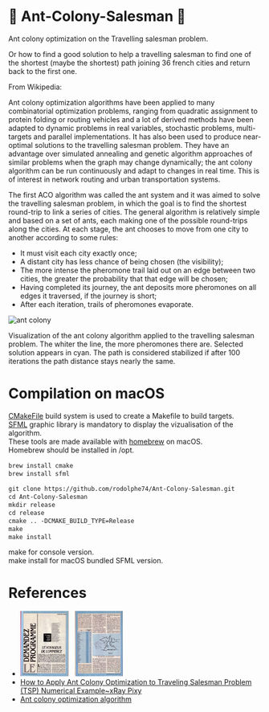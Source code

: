 # &#x1F41C; Ant-Colony-Salesman &#x1F41C;

Ant colony optimization on the Travelling salesman problem.

Or how to find a good solution to help a travelling salesman to find one of the shortest (maybe the shortest) path joining 36 french cities and return back to the first one.

From Wikipedia:

Ant colony optimization algorithms have been applied to many combinatorial optimization problems, ranging from quadratic assignment to protein folding or routing vehicles and a lot of derived methods have been adapted to dynamic problems in real variables, stochastic problems, multi-targets and parallel implementations. It has also been used to produce near-optimal solutions to the travelling salesman problem. They have an advantage over simulated annealing and genetic algorithm approaches of similar problems when the graph may change dynamically; the ant colony algorithm can be run continuously and adapt to changes in real time. This is of interest in network routing and urban transportation systems.

The first ACO algorithm was called the ant system and it was aimed to solve the travelling salesman problem, in which the goal is to find the shortest round-trip to link a series of cities. The general algorithm is relatively simple and based on a set of ants, each making one of the possible round-trips along the cities. At each stage, the ant chooses to move from one city to another according to some rules:

- It must visit each city exactly once;
- A distant city has less chance of being chosen (the visibility);
- The more intense the pheromone trail laid out on an edge between two cities, the greater the probability that that edge will be chosen;
- Having completed its journey, the ant deposits more pheromones on all edges it traversed, if the journey is short;
- After each iteration, trails of pheromones evaporate.

<img src="sample.gif" alt="ant colony" width=400 />

Visualization of the ant colony algorithm applied to the travelling salesman problem. The whiter the line, the more pheromones there are. Selected solution appears in cyan. The path is considered stabilized if after 100 iterations the path distance stays nearly the same.

# Compilation on macOS
[CMakeFile](https://cmake.org/) build system is used to create a Makefile to build targets.<br/>
[SFML](https://www.sfml-dev.org/index-fr.php) graphic library is mandatory to display the vizualisation of the algorithm.<br/>
These tools are made available with [homebrew](https://brew.sh/) on macOS.<br/>
Homebrew should be installed in /opt.
```
brew install cmake
brew install sfml
```

```
git clone https://github.com/rodolphe74/Ant-Colony-Salesman.git
cd Ant-Colony-Salesman
mkdir release
cd release
cmake .. -DCMAKE_BUILD_TYPE=Release
make
make install
```
make for console version.<br/>
make install for macOS bundled SFML version.

# References
- <img src = "svm/SVM_41_p0075.JPG" width="20%"> &nbsp; <img src = "svm/SVM_41_p0076.JPG" width="20%">
- [How to Apply Ant Colony Optimization to Traveling Salesman Problem (TSP) Numerical Example~xRay Pixy](https://www.youtube.com/watch?v=8lYKzj470zc&t)
- [Ant colony optimization algorithm](https://www.youtube.com/watch?v=u7bQomllcJw&t)
